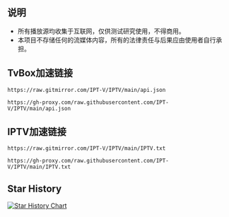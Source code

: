 ## 说明
- 所有播放源均收集于互联网，仅供测试研究使用，不得商用。
- 本项目不存储任何的流媒体内容，所有的法律责任与后果应由使用者自行承担。
## TvBox加速链接
```https://raw.gitmirror.com/IPT-V/IPTV/main/api.json```

```https://gh-proxy.com/raw.githubusercontent.com/IPT-V/IPTV/main/api.json```
## IPTV加速链接
```https://raw.gitmirror.com/IPT-V/IPTV/main/IPTV.txt```

```https://gh-proxy.com/raw.githubusercontent.com/IPT-V/IPTV/main/IPTV.txt```
## Star History
[![Star History Chart](https://api.star-history.com/svg?repos=IPT-V/IPTV&type=Timeline)](https://star-history.com/#naiba/nezha&Timeline)
